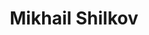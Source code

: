---
title: Mikhail Shilkov
description: Serverless fanboy, ex-Microsoft Azure MVP, functional thinker, tech blogger and speaker
type: about
images: [hireme.png]
---